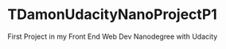TDamonUdacityNanoProjectP1
==========================

First Project in my Front End Web Dev Nanodegree with Udacity 
